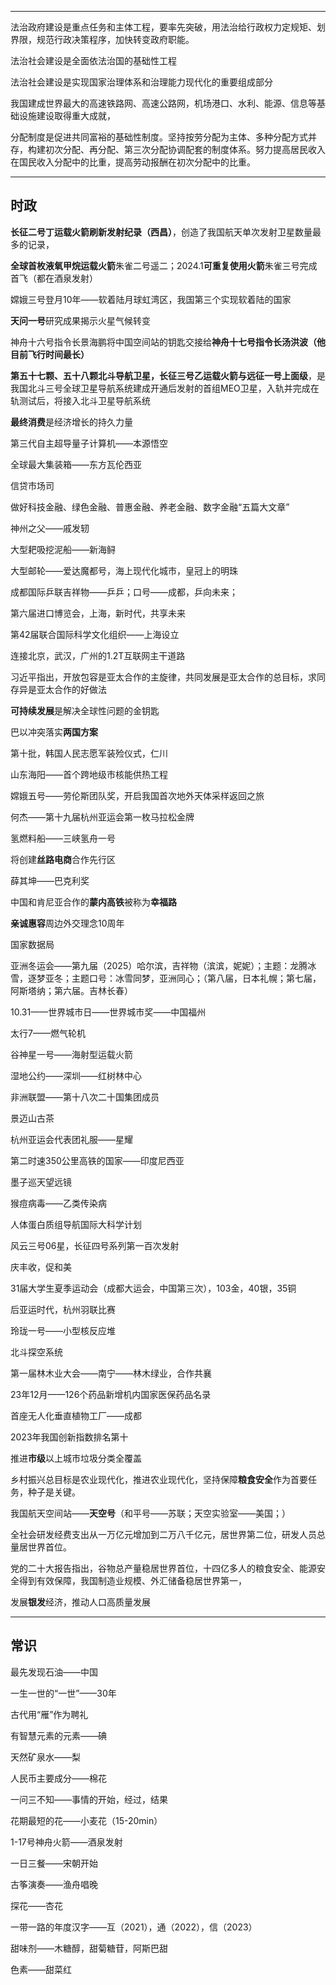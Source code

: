 



-------------------------------------------------------------------------------------------------

法治政府建设是重点任务和主体工程，要率先突破，用法治给行政权力定规矩、划界限，规范行政决策程序，加快转变政府职能。

法治社会建设是全面依法治国的基础性工程

法治社会建设是实现国家治理体系和治理能力现代化的重要组成部分



我国建成世界最大的高速铁路网、高速公路网，机场港口、水利、能源、信息等基础设施建设取得重大成就，



分配制度是促进共同富裕的基础性制度。坚持按劳分配为主体、多种分配方式并存，构建初次分配、再分配、第三次分配协调配套的制度体系。努力提高居民收入在国民收入分配中的比重，提高劳动报酬在初次分配中的比重。






----

## 时政

**长征二号丁运载火箭刷新发射纪录（西昌）**，创造了我国航天单次发射卫星数量最多的记录，

**全球首枚液氧甲烷运载火箭**朱雀二号遥二；2024.1**可重复使用火箭**朱雀三号完成首飞（都在酒泉发射）

嫦娥三号登月10年——软着陆月球虹湾区，我国第三个实现软着陆的国家

**天问一号**研究成果揭示火星气候转变

神舟十六号指令长景海鹏将中国空间站的钥匙交接给**神舟十七号指令长汤洪波（他目前飞行时间最长）**

**第五十七颗、五十八颗北斗导航卫星，长征三号乙运载火箭与远征一号上面级**，是我国北斗三号全球卫星导航系统建成开通后发射的首组MEO卫星，入轨并完成在轨测试后，将接入北斗卫星导航系统

**最终消费**是经济增长的持久力量

第三代自主超导量子计算机——本源悟空

全球最大集装箱——东方瓦伦西亚

信贷市场司

做好科技金融、绿色金融、普惠金融、养老金融、数字金融“五篇大文章”

神州之父——戚发轫

大型耙吸挖泥船——新海鲟

大型邮轮——爱达魔都号，海上现代化城市，皇冠上的明珠

成都国际乒联吉祥物——乒乒；口号——成都，乒向未来；

第六届进口博览会，上海，新时代，共享未来

第42届联合国际科学文化组织——上海设立

连接北京，武汉，广州的1.2T互联网主干道路

习近平指出，开放包容是亚太合作的主旋律，共同发展是亚太合作的总目标，求同存异是亚太合作的好做法

**可持续发展**是解决全球性问题的金钥匙

巴以冲突落实**两国方案**

第十批，韩国人民志愿军装殓仪式，仁川

山东海阳——首个跨地级市核能供热工程

嫦娥五号——劳伦斯团队奖，开启我国首次地外天体采样返回之旅

何杰——第十九届杭州亚运会第一枚马拉松金牌

氢燃料船——三峡氢舟一号

将创建**丝路电商**合作先行区

薛其坤——巴克利奖

中国和肯尼亚合作的**蒙内高铁**被称为**幸福路**

**亲诚惠容**周边外交理念10周年

国家数据局

亚洲冬运会——第九届（2025）哈尔滨，吉祥物（滨滨，妮妮）；主题：龙腾冰雪，逐梦亚冬；主题口号：冰雪同梦，亚洲同心；（第八届，日本礼幌；第七届，阿斯塔纳；第六届。吉林长春）

10.31——世界城市日——世界城市奖——中国福州

太行7——燃气轮机

谷神星一号——海射型运载火箭

湿地公约——深圳——红树林中心

非洲联盟——第十八次二十国集团成员

景迈山古茶

杭州亚运会代表团礼服——星耀

第二时速350公里高铁的国家——印度尼西亚

墨子巡天望远镜

猴痘病毒——乙类传染病

人体蛋白质组导航国际大科学计划

风云三号06星，长征四号系列第一百次发射

庆丰收，促和美

31届大学生夏季运动会（成都大运会，中国第三次），103金，40银，35铜

后亚运时代，杭州羽联比赛

玲珑一号——小型核反应堆

北斗探空系统

第一届林木业大会——南宁——林木绿业，合作共襄

23年12月——126个药品新增机内国家医保药品名录

首座无人化垂直植物工厂——成都

2023年我国创新指数排名第十

推进**市级**以上城市垃圾分类全覆盖

乡村振兴总目标是农业现代化，推进农业现代化，坚持保障**粮食安全**作为首要任务，种子是关键。

我国航天空间站——**天空号**（和平号——苏联；天空实验室——美国；）

全社会研发经费支出从一万亿元增加到二万八千亿元，居世界第二位，研发人员总量居世界首位。

党的二十大报告指出，谷物总产量稳居世界首位，十四亿多人的粮食安全、能源安全得到有效保障，我国制造业规模、外汇储备稳居世界第一，

发展**银发**经济，推动人口高质量发展



-----

## 常识

最先发现石油——中国

一生一世的“一世”——30年

古代用“雁”作为聘礼

有智慧元素的元素——碘

天然矿泉水——梨

人民币主要成分——棉花

一问三不知——事情的开始，经过，结果

花期最短的花——小麦花（15-20min）

1-17号神舟火箭——酒泉发射

一日三餐——宋朝开始

古筝演奏——渔舟唱晚

探花——杏花

一带一路的年度汉字——互（2021），通（2022），信（2023）

甜味剂——木糖醇，甜菊糖苷，阿斯巴甜

色素——甜菜红